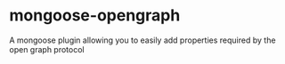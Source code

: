 mongoose-opengraph
==================

A mongoose plugin allowing you to easily add properties required by the open graph protocol
